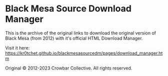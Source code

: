 # Black Mesa Source Download Manager
This is the archive of the original links to download the original version of Black Mesa (from 2012) with it's official HTML Download Manager.

Visit it here:<br>
https://kr0tchet.github.io/blackmesasourcedm/pages/download_manager.htm


Original © 2012-2023 Crowbar Collective. All rights reserved.
